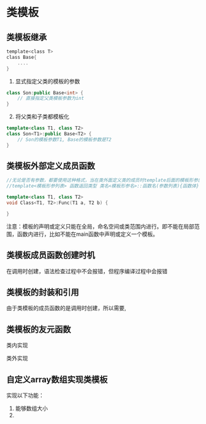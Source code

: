 # 类模板
## 类模板继承
```c
template<class T>
class Base{
    ....
}
```
1. 显式指定父类的模板的参数
```c++
class Son:public Base<int> {
    // 直接指定父类模板参数为int
}
```
2. 将父类和子类都模板化
```c++
template<class T1, class T2>
class Son<T1>:public Base<T2> {
    // Son的模板参数T1, Base的模板参数是T2 
}
```

## 类模板外部定义成员函数
```c++
//无论是否有参数，都要使用这种格式，当在类外面定义类的成员时template后面的模板形参应与要定义的类的模板形参一致。
//template<模板形参列表> 函数返回类型 类名<模板形参名>::函数名(参数列表){函数体}

template<class T1, class T2>
void Class<T1, T2>:Func(T1 a, T2 b) {

}
```
注意：模板的声明或定义只能在全局，命名空间或类范围内进行。即不能在局部范围，函数内进行，比如不能在main函数中声明或定义一个模板。

## 类模板成员函数创建时机
在调用时创建，语法检查过程中不会报错，但程序编译过程中会报错

## 类模板的封装和引用
由于类模板的成员函数的是调用时创建，所以需要,

## 类模板的友元函数
类内实现

类外实现

## 自定义array数组实现类模板
实现以下功能：

1. 能够数组大小
2. 

```shell

```

